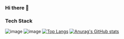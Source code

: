 ### Hi there 👋

### Tech Stack
![image]({https://img.shields.io/badge/Qt-41CD52?style=for-the-badge&logo=qt&logoColor=white})
![image]({https://img.shields.io/badge/Python-FFD43B?style=for-the-badge&logo=python&logoColor=blue})
[![Top Langs](https://github-readme-stats.vercel.app/api/top-langs/?username=owencooke)](https://github.com/anuraghazra/github-readme-stats)
[![Anurag's GitHub stats](https://github-readme-stats.vercel.app/api?username=owencooke)](https://github.com/anuraghazra/github-readme-stats)
